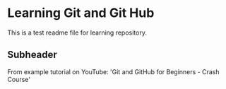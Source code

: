 # Learning Git and Git Hub

This is a test readme file for learning repository.

## Subheader

From example tutorial on YouTube:
'Git and GitHub for Beginners - Crash Course'

